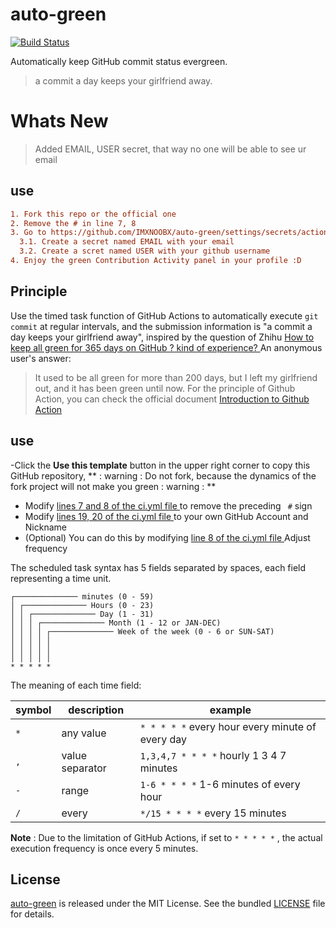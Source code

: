 # auto-green

[![Build Status](https://github.com/IMXNOOBX/auto-green/workflows/ci/badge.svg?branch=master)](https://github.com/IMXNOOBX/auto-green/actions)

Automatically keep GitHub commit status evergreen.

> a commit a day keeps your girlfriend away.


# Whats New

> Added EMAIL, USER secret, that way no one will be able to see ur email

## use

```ini
1. Fork this repo or the official one
2. Remove the # in line 7, 8
3. Go to https://github.com/IMXNOOBX/auto-green/settings/secrets/actions 
  3.1. Create a secret named EMAIL with your email
  3.2. Create a scret named USER with your github username
4. Enjoy the green Contribution Activity panel in your profile :D
```


##  Principle
Use the timed task function of GitHub Actions to automatically execute `git commit` at regular intervals, and the submission information is "a commit a day keeps your girlfriend away", inspired by the question of Zhihu [ How to keep all green for 365 days on GitHub ? kind of experience? ](https://www.zhihu.com/question/34043434/answer/57826281) An anonymous user's answer:

> It used to be all green for more than 200 days, but I left my girlfriend out, and it has been green until now.
For the principle of Github Action, you can check the official document [ Introduction to Github Action ](https://docs.github.com/cn/actions/learn-github-actions/introduction-to-github-actions)
##  use

-Click the **Use this template** button in the upper right corner to copy this GitHub repository, ** : warning : Do not fork, because the dynamics of the fork project will not make you green : warning : **
- Modify [ lines 7 and 8 of the ci.yml file ](https://github.com/justjavac/auto-green/blob/master/.github/workflows/ci.yml#L7-L8) to remove the preceding ` #` sign
- Modify [ lines 19, 20 of the ci.yml file ](https://github.com/justjavac/auto-green/blob/master/.github/workflows/ci.yml#L19-L20) to your own GitHub Account and Nickname
- (Optional) You can do this by modifying [ line 8 of the ci.yml file ](https://github.com/justjavac/auto-green/blob/master/.github/workflows/ci.yml#L8) Adjust frequency

The scheduled task syntax has 5 fields separated by spaces, each field representing a time unit.

```plain
┌────────────── minutes (0 - 59)
│ ┌────────────── Hours (0 - 23)
│ │ ┌────────────── Day (1 - 31)
│ │ │ ┌────────────── Month (1 - 12 or JAN-DEC)
│ │ │ │ ┌────────────── Week of the week (0 - 6 or SUN-SAT)
│ │ │ │ │
│ │ │ │ │
│ │ │ │ │
* * * * *
```

The meaning of each time field:

|symbol | description | example |
| ----- | -----------| -------------------------------------------|
| `*` | any value | `* * * * *` every hour every minute of every day |
| `,` | value separator | `1,3,4,7 * * * *` hourly 1 3 4 7 minutes |
| `-` | range | `1-6 * * * *` 1-6 minutes of every hour |
| `/` | every | `*/15 * * * *` every 15 minutes |

**Note** : Due to the limitation of GitHub Actions, if set to `* * * * *` , the actual execution frequency is once every 5 minutes.

## License

[auto-green](https://github.com/justjavac/auto-green) is released under the MIT License. See the bundled [LICENSE](./LICENSE) file for details.
